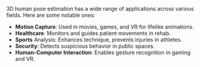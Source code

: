 



3D human pose estimation has a wide range of applications across various fields. Here are some notable ones:
- **Motion Capture**: Used in movies, games, and VR for lifelike animations.
- **Healthcare**: Monitors and guides patient movements in rehab.
- **Sports** Analysis: Enhances technique, prevents injuries in athletes.
- **Security**: Detects suspicious behavior in public spaces.
- **Human-Computer Interaction**: Enables gesture recognition in gaming and VR.
